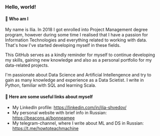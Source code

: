### Hello, world!
#### :slightly_smiling_face: Who am I 
My name is Ilia. In 2018 I got enrolled into Project Management degree program, however during some time I realised that I have a passion for Information Technologies and everything related to working with data. That's how I've started developing myself in these fields.

This GitHub serves as a kindly reminder for myself to continue developing my skills, gaining new knowledge and also as a personal portfolio for my data-related projects.

I'm passionate about Data Science and Artificial Intellengence and try to gain as many knowledge and experience as a Data Scietist. I write in Python, familiar with SQL and learning Scala.

#### :scroll: Here are some useful links about myself
* My LinkedIn profile: https://linkedin.com/in/ilia-shvedov/
* My personal website with brief info in Russian: https://beacons.ai/bonneamee
* My telegram-channel, where I write about ML and DS in Russian: https://t.me/howtoteachmachine
